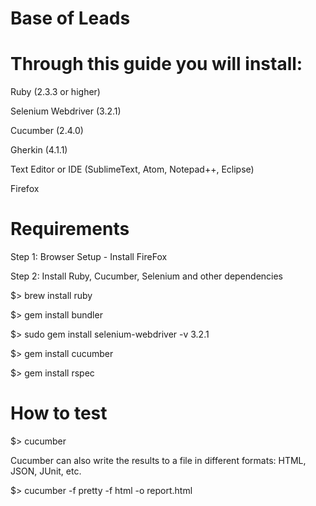 # Base of Leads

# Through this guide you will install: 

Ruby (2.3.3 or higher)

Selenium Webdriver (3.2.1) 

Cucumber (2.4.0)

Gherkin (4.1.1)

Text Editor or IDE (SublimeText, Atom, Notepad++, Eclipse)

Firefox 


# Requirements

Step 1: Browser Setup - Install FireFox

Step 2: Install Ruby, Cucumber, Selenium and other dependencies

$> brew install ruby

$> gem install bundler

$> sudo gem install selenium-webdriver -v 3.2.1

$> gem install cucumber

$> gem install rspec

# How to test

$> cucumber

Cucumber can also write the results to a file in different formats: HTML, JSON, JUnit, etc.

$> cucumber -f pretty -f html -o report.html
